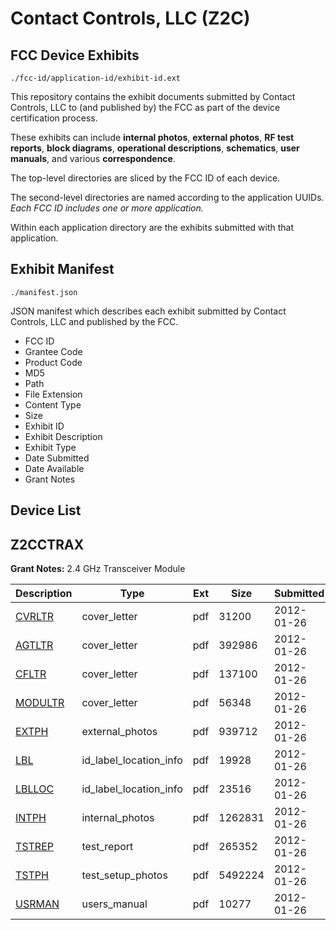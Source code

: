 # Contact Controls, LLC (Z2C)
## FCC Device Exhibits

```
./fcc-id/application-id/exhibit-id.ext
```

This repository contains the exhibit documents submitted by Contact Controls, LLC to (and published by) the FCC as part of the device certification process.

These exhibits can include **internal photos**, **external photos**, **RF test reports**, **block diagrams**, **operational descriptions**, **schematics**, **user manuals**, and various **correspondence**.

The top-level directories are sliced by the FCC ID of each device.

The second-level directories are named according to the application UUIDs. *Each FCC ID includes one or more application.*

Within each application directory are the exhibits submitted with that application. 

## Exhibit Manifest

```
./manifest.json
```

JSON manifest which describes each exhibit submitted by Contact Controls, LLC and published by the FCC.

- FCC ID
- Grantee Code
- Product Code
- MD5
- Path
- File Extension
- Content Type
- Size
- Exhibit ID
- Exhibit Description
- Exhibit Type
- Date Submitted
- Date Available
- Grant Notes

## Device List
## Z2CCTRAX
**Grant Notes:** 2.4 GHz Transceiver Module

| Description | Type | Ext | Size | Submitted | Available |
| ----------- | ---- | --- | ---- | --------- | --------- |
| [CVRLTR](Z2CCTRAX/8c20b6a667f06a9981016334e16f9a65/1627116.pdf) | cover_letter | pdf | 31200 | 2012-01-26 | 2012-01-26 |
| [AGTLTR](Z2CCTRAX/8c20b6a667f06a9981016334e16f9a65/1627117.pdf) | cover_letter | pdf | 392986 | 2012-01-26 | 2012-01-26 |
| [CFLTR](Z2CCTRAX/8c20b6a667f06a9981016334e16f9a65/1627118.pdf) | cover_letter | pdf | 137100 | 2012-01-26 | 2012-01-26 |
| [MODULTR](Z2CCTRAX/8c20b6a667f06a9981016334e16f9a65/1627119.pdf) | cover_letter | pdf | 56348 | 2012-01-26 | 2012-01-26 |
| [EXTPH](Z2CCTRAX/8c20b6a667f06a9981016334e16f9a65/1627121.pdf) | external_photos | pdf | 939712 | 2012-01-26 | 2012-01-26 |
| [LBL](Z2CCTRAX/8c20b6a667f06a9981016334e16f9a65/1627123.pdf) | id_label_location_info | pdf | 19928 | 2012-01-26 | 2012-01-26 |
| [LBLLOC](Z2CCTRAX/8c20b6a667f06a9981016334e16f9a65/1627124.pdf) | id_label_location_info | pdf | 23516 | 2012-01-26 | 2012-01-26 |
| [INTPH](Z2CCTRAX/8c20b6a667f06a9981016334e16f9a65/1627122.pdf) | internal_photos | pdf | 1262831 | 2012-01-26 | 2012-01-26 |
| [TSTREP](Z2CCTRAX/8c20b6a667f06a9981016334e16f9a65/1627127.pdf) | test_report | pdf | 265352 | 2012-01-26 | 2012-01-26 |
| [TSTPH](Z2CCTRAX/8c20b6a667f06a9981016334e16f9a65/1627128.pdf) | test_setup_photos | pdf | 5492224 | 2012-01-26 | 2012-01-26 |
| [USRMAN](Z2CCTRAX/8c20b6a667f06a9981016334e16f9a65/1627129.pdf) | users_manual | pdf | 10277 | 2012-01-26 | 2012-01-26 |
